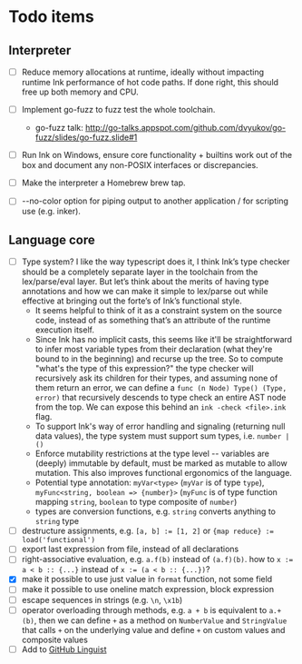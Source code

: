 # Todo items

## Interpreter
- [ ] Reduce memory allocations at runtime, ideally without impacting runtime Ink performance of hot code paths. If done right, this should free up both memory and CPU.
- [ ] Implement go-fuzz to fuzz test the whole toolchain.
    - go-fuzz talk: http://go-talks.appspot.com/github.com/dvyukov/go-fuzz/slides/go-fuzz.slide#1
- [ ] Run Ink on Windows, ensure core functionality + builtins work out of the box and document any non-POSIX interfaces or discrepancies.
- [ ] Make the interpreter a Homebrew brew tap.
- [ ] --no-color option for piping output to another application / for scripting use (e.g. inker).


## Language core
- [ ] Type system? I like the way typescript does it, I think Ink’s type checker should be a completely separate layer in the toolchain from the lex/parse/eval layer. But let’s think about the merits of having type annotations and how we can make it simple to lex/parse out while effective at bringing out the forte’s of Ink’s functional style.
    - It seems helpful to think of it as a constraint system on the source code, instead of as something that’s an attribute of the runtime execution itself.
    - Since Ink has no implicit casts, this seems like it'll be straightforward to infer most variable types from their declaration (what they're bound to in the beginning) and recurse up the tree. So to compute "what's the type of this expression?" the type checker will recursively ask its children for their types, and assuming none of them return an error, we can define a `func (n Node) Type() (Type, error)` that recursively descends to type check an entire AST node from the top. We can expose this behind an `ink -check <file>.ink` flag.
    - To support Ink's way of error handling and signaling (returning null data values), the type system must support sum types, i.e. `number | ()`
    - Enforce mutability restrictions at the type level -- variables are (deeply) immutable by default, must be marked as mutable to allow mutation. This also improves functional ergonomics of the language.
    - Potential type annotation: `myVar<type>` (`myVar` is of type `type`), `myFunc<string, boolean => {number}>` (`myFunc` is of type function mapping `string`, `boolean` to type composite of `number`)
    - types are conversion functions, e.g. `string` converts anything to `string` type
- [ ] destructure assignments, e.g. `[a, b] := [1, 2]` or `{map reduce} := load('functional')`
- [ ] export last expression from file, instead of all declarations
- [ ] right-associative evaluation, e.g. `a.f(b)` instead of `(a.f)(b)`. how to `x := a < b :: {...}` instead of `x := (a < b :: {...})`?
- [x] make it possible to use just value in `format` function, not some field
- [ ] make it possible to use oneline match expression, block expression
- [ ] escape sequences in strings (e.g. `\n`, `\x1b`)
- [ ] operator overloading through methods, e.g. `a + b` is equivalent to `a.+(b)`, then we can define `+` as a method on `NumberValue` and `StringValue` that calls `+` on the underlying value and define `+` on custom values and composite values
- [ ] Add to [GitHub Linguist](https://github.com/github/linguist)
